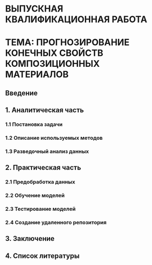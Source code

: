 # ВЫПУСКНАЯ КВАЛИФИКАЦИОННАЯ РАБОТА
# ТЕМА: ПРОГНОЗИРОВАНИЕ КОНЕЧНЫХ СВОЙСТВ КОМПОЗИЦИОННЫХ МАТЕРИАЛОВ

## Введение
## 1. Аналитическая часть
###     1.1 Постановка задачи
###     1.2 Описание используемых методов
###     1.3 Разведочный анализ данных
## 2. Практическая часть
###     2.1 Предобработка данных
###     2.2 Обучение моделей
###     2.3 Тестирование моделей
###     2.4 Создание удаленного репозитория
## 3. Заключение
## 4. Список литературы
